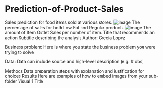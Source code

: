 # Prediction-of-Product-Sales
Sales prediction for food items sold at various stores.
![image](https://github.com/Bettylu0608/Prediction-of-Product-Sales/assets/144574544/c131d23f-ebf8-4523-b14c-767e15314330)
The percentage of sales for both Low Fat and Regular products
![image](https://github.com/Bettylu0608/Prediction-of-Product-Sales/assets/144574544/f40767dc-0e93-4d70-9e16-a4ef1f35c9e5)
The amount of Item Outlet Sales per number of item.
Title that recommends an action
Subtitle describing the analysis
Author: Grecia Lopez

Business problem:
Here is where you state the business problem you were trying to solve

Data:
Data can include source and high-level description (e.g. # obs)

Methods
Data preparation steps with explanation and justification for choices
Results
Here are examples of how to embed images from your sub-folder
Visual 1 Title
